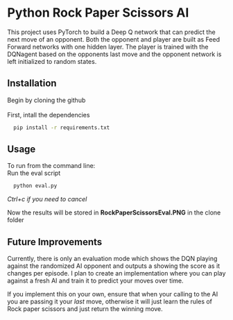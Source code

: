 
# Python Rock Paper Scissors AI

This project uses PyTorch to build a Deep Q network that can predict the next move of an opponent. Both the opponent and player are built as Feed Forward networks with one hidden layer. The player is trained with the DQNagent based on the opponents last move and the opponent network is left initialized to random states.



## Installation
Begin by cloning the github \
\
First, intall the dependencies

```bash
  pip install -r requirements.txt
```


## Usage
To run from the command line: \
Run the eval script
```bash
  python eval.py
```
 *Ctrl+c if you need to cancel*

Now the results will be stored in **RockPaperScissorsEval.PNG** in the clone folder
## Future Improvements


Currently, there is only an evaluation mode which shows the DQN playing against the randomized AI opponent and outputs a showing the score as it changes per episode. I plan to create an implementation where you can play against a fresh AI and train it to predict your moves over time. 

If you implement this on your own, ensure that when your calling to the AI you are passing it your *last* move, otherwise it will just learn the rules of Rock paper scissors and just return the winning move. 

